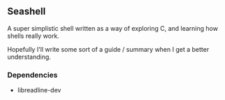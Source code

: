 ## Seashell

A super simplistic shell written as a way of exploring C, and learning how
shells really work. 

Hopefully I'll write some sort of a guide / summary when I get a better
understanding.

### Dependencies
* libreadline-dev
